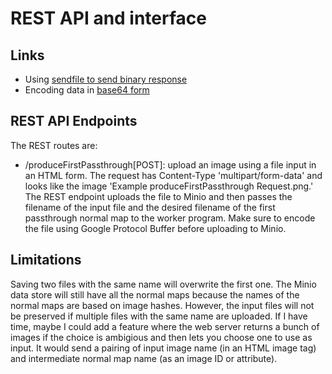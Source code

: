 # REST API and interface

## Links
* Using [sendfile to send binary response](https://stackoverflow.com/questions/11017466/flask-to-return-image-stored-in-database)
* Encoding data in [base64 form](https://docs.python.org/3/library/base64.html)

## REST API Endpoints
The REST routes are:
+ /produceFirstPassthrough[POST]: upload an image using a file input in an HTML form. The request has Content-Type 'multipart/form-data' and looks like the image 'Example produceFirstPassthrough Request.png.' The REST endpoint uploads the file to Minio and then passes the filename of the input file and the desired filename of the first passthrough normal map to the worker program. Make sure to encode the file using Google Protocol Buffer before uploading to Minio.

## Limitations
Saving two files with the same name will overwrite the first one. The Minio data store will still have all the normal maps because the names of the normal maps are based on image hashes. However, the input files will not be preserved if multiple files with the same name are uploaded. 
If I have time, maybe I could add a feature where the web server returns a bunch of images if the choice is ambigious and then lets you choose one to use as input. It would send a pairing of input image name (in an HTML image tag) and intermediate normal map name (as an image ID or attribute).

